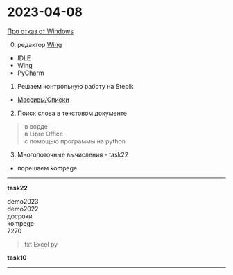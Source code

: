 # 2023-04-08  

[Про отказ от Windows](https://habr.com/ru/news/589871/)  

0) редактор [Wing](https://wingware.com/downloads/wing-101)  
- IDLE  
- Wing  
- PyCharm  

1) Решаем контрольную работу на Stepik  
- [Массивы/Списки](https://stepik.org/lesson/416145/)  

2) Поиск слова в текстовом документе  
> в ворде  
> в Libre Office  
> с помощью программы на python  

3) Многопоточные вычисления - task22  
- порешаем kompege  

---  

**task22**  

demo2023  
demo2022  
досроки  
kompege  
7270  
> txt
> Excel
> py


**task10**  

---  
